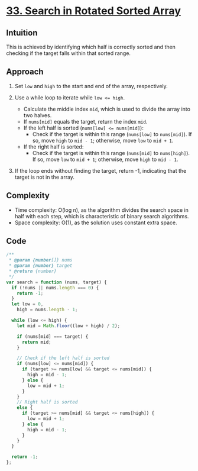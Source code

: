 # [33. Search in Rotated Sorted Array](https://leetcode.com/problems/search-in-rotated-sorted-array/description/)

## Intuition

This is achieved by identifying which half is correctly sorted and then checking if the target falls within that sorted range.

## Approach

1.  Set `low` and `high` to the start and end of the array, respectively.
2.  Use a while loop to iterate while `low <= high`.

    - Calculate the middle index `mid`, which is used to divide the array into two halves.
    - If `nums[mid]` equals the target, return the index `mid`.
    - If the left half is sorted (`nums[low] <= nums[mid]`):
      - Check if the target is within this range (`nums[low]` to `nums[mid]`). If so, move `high` to `mid - 1`; otherwise, move `low` to `mid + 1`.
    - If the right half is sorted:
      - Check if the target is within this range (`nums[mid]` to `nums[high]`). If so, move `low` to `mid + 1`; otherwise, move `high` to `mid - 1`.

3.  If the loop ends without finding the target, return -1, indicating that the target is not in the array.

## Complexity

- Time complexity: O(log n), as the algorithm divides the search space in half with each step, which is characteristic of binary search algorithms.
- Space complexity: O(1), as the solution uses constant extra space.

## Code

```javascript
/**
 * @param {number[]} nums
 * @param {number} target
 * @return {number}
 */
var search = function (nums, target) {
  if (!nums || nums.length === 0) {
    return -1;
  }
  let low = 0,
    high = nums.length - 1;

  while (low <= high) {
    let mid = Math.floor((low + high) / 2);

    if (nums[mid] === target) {
      return mid;
    }

    // Check if the left half is sorted
    if (nums[low] <= nums[mid]) {
      if (target >= nums[low] && target <= nums[mid]) {
        high = mid - 1;
      } else {
        low = mid + 1;
      }
    }
    // Right half is sorted
    else {
      if (target >= nums[mid] && target <= nums[high]) {
        low = mid + 1;
      } else {
        high = mid - 1;
      }
    }
  }

  return -1;
};
```
